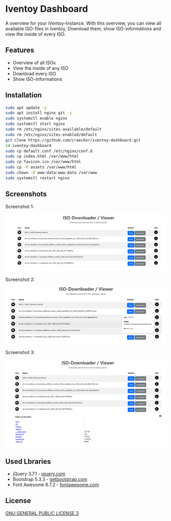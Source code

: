 
# Iventoy Dashboard

A overview for your iVentoy-Instance. With this overview, you can view all available ISO-files in Iventoy, Download them, show ISO-informations and view the inside of every ISO.

## Features

- Overview of all ISOs
- View the inside of any ISO
- Download every ISO
- Show ISO-informations

## Installation

```bash
sudo apt update -y
sudo apt install nginx git -y
sudo systemctl enable nginx
sudo systemctl start nginx
sudo rm /etc/nginx/sites-available/default
sudo rm /etc/nginx/sites-enabled/default
git clone https://github.com/craeckor/iventoy-dashboard.git
cd iventoy-dashboard
sudo cp default.conf /etc/nginx/conf.d
sudo cp index.html /var/www/html
sudo cp favicon.ico /var/www/html
sudo cp -R assets /var/www/html
sudo chown -R www-data:www-data /var/www
sudo systemctl restart nginx
```

## Screenshots

Screenshot 1:

![screenshot-1](images/screenshot-1.png)

Screenshot 2:

![screenshot-2](images/screenshot-2.png)

Screenshot 3:

![screenshot-3](images/screenshot-3.png)

## Used Lbraries

- jQuery 3.7.1 - [jquery.com](https://jquery.com)
- Bootstrap 5.3.3 - [getbootstrap.com](https://getbootstrap.com)
- Font Awesome 6.7.2 - [fontawesome.com](https://fontawesome.com)

## License

[GNU GENERAL PUBLIC LICENSE 3](LICENSE)

